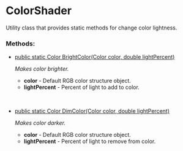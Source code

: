 # ColorShader

Utility class that provides static methods for change color lightness. 

### Methods: 

* <ins>public static Color BrightColor(Color color, double lightPercent)</ins>
  
  *Makes color brighter.*

  * **color** - Default RGB color structure object.
  * **lightPercent** - Percent of light to add to color.

<br/>

* <ins>public static Color DimColor(Color color, double lightPercent)</ins>
  
  *Makes color darker.*

  * **color** - Default RGB color structure object.
  * **lightPercent** - Percent of light to remove from color.

